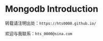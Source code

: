 # Mongodb Introduction


<!--more-->

转载请注明出处：`https://hts0000.github.io/`

欢迎与我联系：`hts_0000@sina.com`

